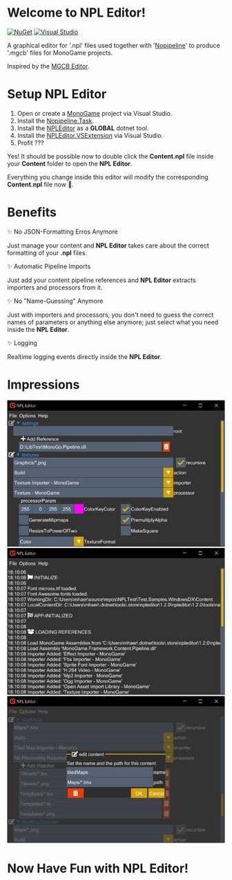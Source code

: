 # Welcome to NPL Editor!
[![NuGet](https://img.shields.io/badge/NuGet-Tool-blue.svg?style=flat-square&logo=NuGet&colorA=555555&colorB=D1A300)](https://www.nuget.org/packages/NPLEditor/) [![Visual Studio](https://img.shields.io/badge/Visual%20Studio-Extension-lightgrey.svg?style=flat-square&logo=visual-studio-code&colorB=af70f2)](https://marketplace.visualstudio.com/items?itemName=BlizzCrafter.NPLEditor)

A graphical editor for '.npl' files used together with '[Nopipeline](https://github.com/Martenfur/Nopipeline)' to produce '.mgcb' files for MonoGame projects.

Inspired by the [MGCB Editor](https://docs.monogame.net/articles/content_pipeline/using_mgcb_editor.html).

# Setup NPL Editor

1. Open or create a [MonoGame](https://monogame.net/) project via Visual Studio.
2. Install the [Nopipeline.Task](https://www.nuget.org/packages/Nopipeline.Task).
3. Install the [NPLEditor](https://www.nuget.org/packages/NPLEditor/) as a **GLOBAL** dotnet tool.
4. Install the [NPLEditor.VSExtension](https://marketplace.visualstudio.com/items?itemName=BlizzCrafter.NPLEditor) via Visual Studio.
5. Profit ???

Yes! It should be possible now to double click the **Content.npl** file inside your **Content** folder to open the **NPL Editor**. 

Everything you change inside this editor will modify the corresponding **Content.npl** file now 🥳.

# Benefits

✨ No JSON-Formatting Erros Anymore 

Just manage your content and **NPL Editor** takes care about the correct formatting of your **.npl** files.

✨ Automatic Pipeline Imports 

Just add your content pipeline references and **NPL Editor** extracts importers and processors from it.

✨ No "Name-Guessing" Anymore 

Just with importers and processors, you don't need to guess the correct names of parameters or anything else anymore; just select what you need inside the **NPL Editor**.

✨ Logging 

Realtime logging events directly inside the **NPL Editor**.
 
# Impressions

![NPLEditor](https://raw.githubusercontent.com/BlizzCrafter/NPL-Editor/master/docs/npl_tool_00.png)
![NPLEditor](https://raw.githubusercontent.com/BlizzCrafter/NPL-Editor/master/docs/npl_tool_01.png)
![NPLEditor](https://raw.githubusercontent.com/BlizzCrafter/NPL-Editor/master/docs/npl_tool_02.png)

# Now Have Fun with NPL Editor!
